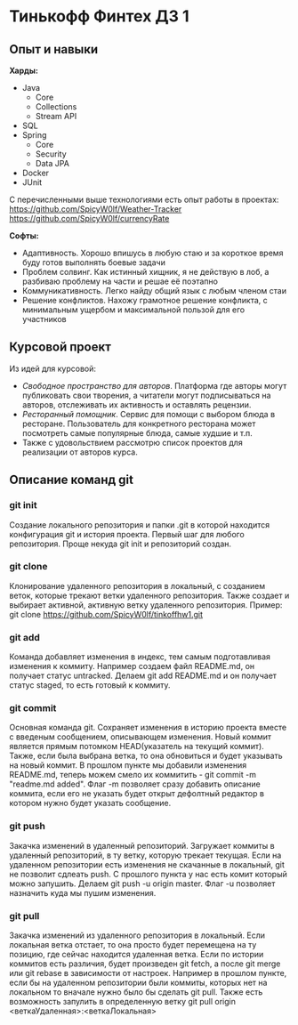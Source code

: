 # Тинькофф Финтех ДЗ 1

## Опыт и навыки
__Харды:__
* Java
  * Core
  * Collections
  * Stream API
* SQL
* Spring
    - Core
    - Security
    - Data JPA
* Docker
* JUnit

С перечисленными выше технологиями есть опыт работы в проектах:
https://github.com/SpicyW0lf/Weather-Tracker
https://github.com/SpicyW0lf/currencyRate

__Софты:__
* Адаптивность. Хорошо впишусь в любую стаю и за короткое время буду готов выполнять боевые задачи
* Проблем солвинг. Как истинный хищник, я не действую в лоб, а разбиваю проблему на части
и решае её поэтапно
* Коммуникативность. Легко найду общий язык с любым членом стаи
* Решение конфликтов. Нахожу грамотное решение конфликта, с минимальным ущербом и максимальной пользой для его участников

## Курсовой проект

Из идей для курсовой:
* _Свободное пространство для авторов_. Платформа где авторы могут публиковать свои творения,
а читатели могут подписываться на авторов, отслеживать их активность и оставлять рецензии.
* _Ресторанный помощник_. Сервис для помощи с выбором блюда в ресторане. Пользователь для конкретного ресторана
может посмотреть самые популярные блюда, самые худшие и т.п.
* Также с удовольствием рассмотрю список проектов для реализации от авторов курса.

## Описание команд git

### git init

Создание локального репозитория и папки .git в которой находится конфигурация git и история проекта. Первый шаг для любого репозитория.
Проще некуда git init и репозиторий создан.

### git clone

Клонирование удаленного репозитория в локальный, с созданием веток, которые 
трекают ветки удаленного репозитория. Также создает и выбирает активной, активную ветку удаленного репозитория.
Пример: git clone https://github.com/SpicyW0lf/tinkoffhw1.git

### git add

Команда добавляет изменения в индекс, тем самым подготавливая изменения к коммиту.
Например создаем файл README.md, он получает статус untracked. Делаем git add README.md и он получает статус staged, то есть готовый к коммиту.

### git commit

Основная команда git. Сохраняет изменения в историю проекта вместе с введеным сообщением, описывающем изменения.
Новый коммит является прямым потомком HEAD(указатель на текущий коммит). Также, если была выбрана ветка, то она обновиться и будет указывать на новый коммит.
В прошлом пункте мы добавили изменения README.md, теперь можем смело их коммитить - git commit -m "readme.md added". Флаг -m позволяет сразу добавить описание коммита, если
его не указать будет открыт дефолтный редактор в котором нужно будет указать сообщение.

### git push

Закачка изменений в удаленный репозиторий. Загружает коммиты в удаленный репозиторий, в ту ветку, которую трекает текущая.
Если на удаленном репозитории есть изменения не скачанные в локальный, git не позволит сдлеать push. С прошлого пункта у нас есть комит
который можно запушить. Делаем git push -u origin master. Флаг -u позволяет назначить куда мы пушим изменения.


### git pull

Закачка изменений из удаленного репозитория в локальный. Если локальная ветка отстает, то она просто будет перемещена
на ту позицию, где сейчас находится удаленная ветка. Если по истории коммитов есть различия, будет произведен git fetch, а после
git merge или git rebase в зависимости от настроек. Например в прошлом пункте, если бы на удаленном репозитории были коммиты, которых нет
на локальном то вначале нужно было бы сделать git pull. Также есть возможность запулить в определенную ветку git pull origin <веткаУдаленная>:<веткаЛокальная>